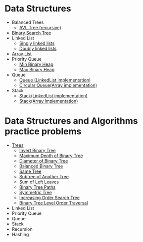 # Data Structures
 - Balanced Trees
   - [AVL Tree (recursive)](https://github.com/RaghadHanon/Algorithms-data-structures-project/blob/main/DataStructures/AVLTree.java) 
 - [Binary Search Tree](https://github.com/RaghadHanon/Algorithms-data-structures-project/blob/main/DataStructures/BinarySearchTree.java)
 - Linked List 
   - [Singly linked lists](https://github.com/RaghadHanon/Algorithms-data-structures-project/blob/main/DataStructures/SinglyLinkedLists.java)
   - [Doubly linked lists](https://github.com/RaghadHanon/Algorithms-data-structures-project/blob/main/DataStructures/DoublyLinkedLists.java)
 - [Array List ](https://github.com/RaghadHanon/Algorithms-data-structures-project/blob/main/DataStructures/ArrayList.java)
 - Priority Queue
   - [Min Binary Heap](https://github.com/RaghadHanon/Algorithms-data-structures-project/blob/main/DataStructures/MinBinaryHeap.java)
   - [Max Binary Heap](https://github.com/RaghadHanon/Algorithms-data-structures-project/blob/main/DataStructures/MaxBinaryHeap.java)
 - Queue
     - [Queue (LinkedList implementation)](https://github.com/RaghadHanon/Algorithms-data-structures-project/blob/main/DataStructures/Queue.java)
     - [Circular Queue(Array implementation)](https://github.com/RaghadHanon/Algorithms-data-structures-project/blob/main/DataStructures/CircularQueue.java)
 - Stack
   - [Stack(LinkedList implementation)](https://github.com/RaghadHanon/Algorithms-data-structures-project/blob/main/DataStructures/StackLinkedList.java)
   - [Stack(Array implementation)](https://github.com/RaghadHanon/Algorithms-data-structures-project/blob/main/DataStructures/ArrayList.java)
   
   
 
 # Data Structures and Algorithms practice problems
  - [Trees](https://github.com/RaghadHanon/Algorithms-data-structures/tree/main/Data%20Structures%20and%20Algorithms%20practice%20problems/Trees) 
    - [ Invert Binary Tree](https://github.com/RaghadHanon/Algorithms-data-structures/blob/main/Data%20Structures%20and%20Algorithms%20practice%20problems/Trees/Invert%20Binary%20Tree.java)
    - [ Maximum Depth of Binary Tree](https://github.com/RaghadHanon/Algorithms-data-structures/blob/main/Data%20Structures%20and%20Algorithms%20practice%20problems/Trees/%20Maximum%20Depth%20of%20Binary%20Tree.java)
    - [Diameter of Binary Tree](https://github.com/RaghadHanon/Algorithms-data-structures/blob/main/Data%20Structures%20and%20Algorithms%20practice%20problems/Trees/Diameter%20of%20Binary%20Tree.java)
    - [Balanced Binary Tree](https://github.com/RaghadHanon/Algorithms-data-structures/blob/main/Data%20Structures%20and%20Algorithms%20practice%20problems/Trees/Balanced%20Binary%20Tree.java)
    - [Same Tree](https://github.com/RaghadHanon/Algorithms-data-structures/blob/main/Data%20Structures%20and%20Algorithms%20practice%20problems/Trees/Same%20Tree.java)
    - [Subtree of Another Tree](https://github.com/RaghadHanon/Algorithms-data-structures/blob/main/Data%20Structures%20and%20Algorithms%20practice%20problems/Trees/Subtree%20of%20Another%20Tree.java)
    - [ Sum of Left Leaves](https://github.com/RaghadHanon/Algorithms-data-structures/blob/main/Data%20Structures%20and%20Algorithms%20practice%20problems/Trees/%20Sum%20of%20Left%20Leaves.java)
    - [Binary Tree Paths](https://github.com/RaghadHanon/Algorithms-data-structures/tree/main/Data%20Structures%20and%20Algorithms%20practice%20problems/Trees)
    - [Symmetric Tree](https://github.com/RaghadHanon/Algorithms-data-structures/blob/main/Data%20Structures%20and%20Algorithms%20practice%20problems/Trees/Symmetric%20Tree.java)
    - [Increasing Order Search Tree](https://github.com/RaghadHanon/Algorithms-data-structures/blob/main/Data%20Structures%20and%20Algorithms%20practice%20problems/Trees/Increasing%20Order%20Search%20Tree.java)
    - [Binary Tree Level Order Traversal](https://github.com/RaghadHanon/Algorithms-data-structures/blob/main/Data%20Structures%20and%20Algorithms%20practice%20problems/Trees/Binary%20Tree%20Level%20Order%20Traversal.java)
  - Linked List
  - Priority Queue
  - Queue
  - Stack
  - Recursion
  - Hashing
  
 
